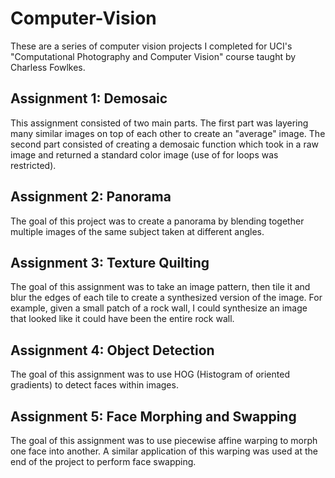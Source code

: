 # Computer-Vision

These are a series of computer vision projects I completed for UCI's "Computational Photography and Computer Vision" course taught by Charless Fowlkes.

## Assignment 1: Demosaic <br>
This assignment consisted of two main parts. The first part was layering many similar images on top of each other to create an "average" image. The second part consisted of creating a demosaic function which took in a raw image and returned a standard color image (use of for loops was restricted).

## Assignment 2: Panorama <br>
The goal of this project was to create a panorama by blending together multiple images of the same subject taken at different angles.

## Assignment 3: Texture Quilting <br>
The goal of this assignment was to take an image pattern, then tile it and blur the edges of each tile to create a synthesized version of the image. For example, given a small patch of a rock wall, I could synthesize an image that looked like it could have been the entire rock wall.

## Assignment 4: Object Detection <br>
The goal of this assignment was to use HOG (Histogram of oriented gradients) to detect faces within images.

## Assignment 5: Face Morphing and Swapping <br>
The goal of this assignment was to use piecewise affine warping to morph one face into another. A similar application of this warping was used at the end of the project to perform face swapping.
